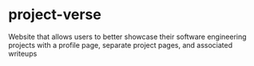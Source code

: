 # project-verse
Website that allows users to better showcase their software engineering projects with a profile page, separate project pages, and associated writeups
